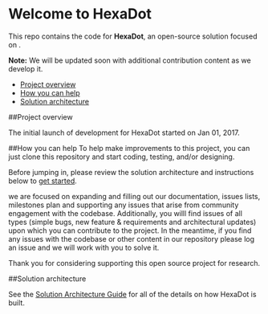 

# Welcome to HexaDot

This repo contains the code for **HexaDot**, an open-source solution focused on .

**Note:** We will be updated soon with additional contribution content as we develop it.

+ [Project overview](#project-overview)
+ [How you can help](#how-you-can-help)
+ [Solution architecture](#solution-architecture)	

##Project overview

The initial launch of development for HexaDot started on Jan 01, 2017.

##How you can help
To help make improvements to this project, you can just clone this repository and start coding, testing, and/or designing. 

Before jumping in, please review the solution architecture and instructions below to [get started](#solution-architecture).

we are focused on expanding and filling out our documentation, issues lists, milestones plan and supporting any issues that arise from community engagement with the codebase.  Additionally, you willl find issues of all types (simple bugs, new feature & requirements and architectural updates) upon which you can contribute to the project.  In the meantime, if you find any issues with the codebase or other content in our repository please log an issue and we will work with you to solve it.

Thank you for considering supporting this open source project for research.

##Solution architecture

See the [Solution Architecture Guide](url) for all of the details on how HexaDot is built.

